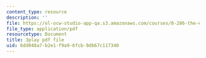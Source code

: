 ```yaml
---
content_type: resource
description: ''
file: https://ol-ocw-studio-app-qa.s3.amazonaws.com/courses/8-286-the-early-universe-fall-2013/6dd048a7b2e1f9a96fcb9db67c117340_eUYIcR1VGns.pdf
file_type: application/pdf
resourcetype: Document
title: 3play pdf file
uid: 6dd048a7-b2e1-f9a9-6fcb-9db67c117340
---
```


